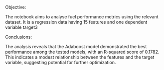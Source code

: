 Objective:

The notebook aims to analyse fuel performance metrics using the relevant dataset. It is a regression data having 15 features and one dependent variable target3

Conclusions:

The analysis reveals that the Adaboost model demonstrated the best performance among the tested models, with an R-squared score of 0.1782.
This indicates a modest relationship between the features and the target variable, suggesting potential for further optimization. 

